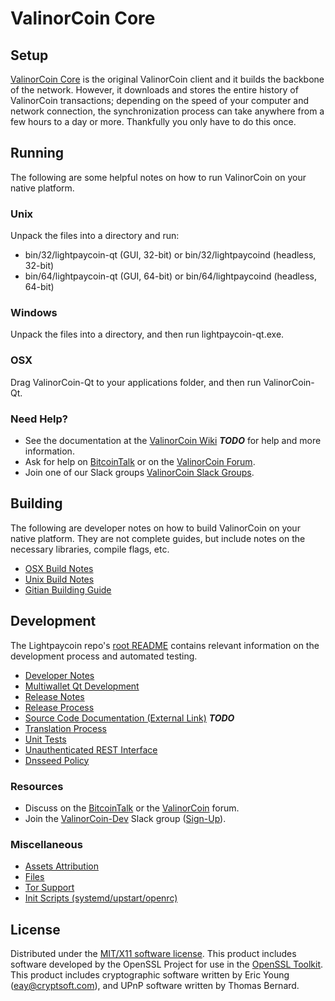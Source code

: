 ValinorCoin Core
=====================

Setup
---------------------
[ValinorCoin Core](http://lightpaycoin.org/wallet) is the original ValinorCoin client and it builds the backbone of the network. However, it downloads and stores the entire history of ValinorCoin transactions; depending on the speed of your computer and network connection, the synchronization process can take anywhere from a few hours to a day or more. Thankfully you only have to do this once.

Running
---------------------
The following are some helpful notes on how to run ValinorCoin on your native platform.

### Unix

Unpack the files into a directory and run:

- bin/32/lightpaycoin-qt (GUI, 32-bit) or bin/32/lightpaycoind (headless, 32-bit)
- bin/64/lightpaycoin-qt (GUI, 64-bit) or bin/64/lightpaycoind (headless, 64-bit)

### Windows

Unpack the files into a directory, and then run lightpaycoin-qt.exe.

### OSX

Drag ValinorCoin-Qt to your applications folder, and then run ValinorCoin-Qt.

### Need Help?

* See the documentation at the [ValinorCoin Wiki](https://en.bitcoin.it/wiki/Main_Page) ***TODO***
for help and more information.
* Ask for help on [BitcoinTalk](https://bitcointalk.org/index.php?topic=1262920.0) or on the [ValinorCoin Forum](http://forum.lightpaycoin.org/).
* Join one of our Slack groups [ValinorCoin Slack Groups](https://lightpaycoin.org/slack-logins/).

Building
---------------------
The following are developer notes on how to build ValinorCoin on your native platform. They are not complete guides, but include notes on the necessary libraries, compile flags, etc.

- [OSX Build Notes](build-osx.md)
- [Unix Build Notes](build-unix.md)
- [Gitian Building Guide](gitian-building.md)

Development
---------------------
The Lightpaycoin repo's [root README](https://github.com/ValinorCoin-Project/ValinorCoin/blob/master/README.md) contains relevant information on the development process and automated testing.

- [Developer Notes](developer-notes.md)
- [Multiwallet Qt Development](multiwallet-qt.md)
- [Release Notes](release-notes.md)
- [Release Process](release-process.md)
- [Source Code Documentation (External Link)](https://dev.visucore.com/bitcoin/doxygen/) ***TODO***
- [Translation Process](translation_process.md)
- [Unit Tests](unit-tests.md)
- [Unauthenticated REST Interface](REST-interface.md)
- [Dnsseed Policy](dnsseed-policy.md)

### Resources

* Discuss on the [BitcoinTalk](https://bitcointalk.org/index.php?topic=1262920.0) or the [ValinorCoin](http://forum.lightpaycoin.org/) forum.
* Join the [ValinorCoin-Dev](https://lightpaycoin-dev.slack.com/) Slack group ([Sign-Up](https://lightpaycoin-dev.herokuapp.com/)).

### Miscellaneous
- [Assets Attribution](assets-attribution.md)
- [Files](files.md)
- [Tor Support](tor.md)
- [Init Scripts (systemd/upstart/openrc)](init.md)

License
---------------------
Distributed under the [MIT/X11 software license](http://www.opensource.org/licenses/mit-license.php).
This product includes software developed by the OpenSSL Project for use in the [OpenSSL Toolkit](https://www.openssl.org/). This product includes
cryptographic software written by Eric Young ([eay@cryptsoft.com](mailto:eay@cryptsoft.com)), and UPnP software written by Thomas Bernard.
